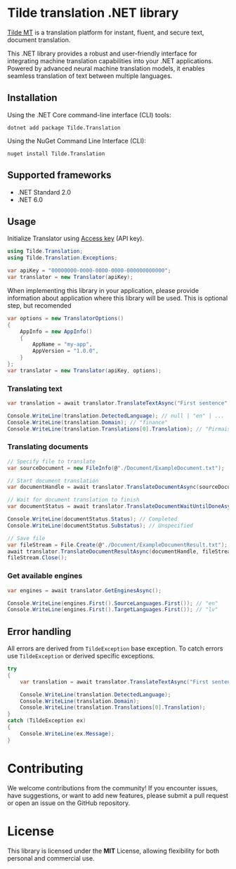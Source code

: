 # Tilde translation .NET library

[Tilde MT](https://tilde.ai) is a translation platform for instant, fluent, and secure text, document translation. 

This .NET library provides a robust and user-friendly interface for integrating machine translation capabilities into your .NET applications. Powered by advanced neural machine translation models, it enables seamless translation of text between multiple languages.

## Installation

Using the .NET Core command-line interface (CLI) tools:

```
dotnet add package Tilde.Translation
```

Using the NuGet Command Line Interface (CLI):

```
nuget install Tilde.Translation
```

## Supported frameworks
- .NET Standard 2.0
- .NET 6.0

## Usage

Initialize Translator using [Access key](https://help.tilde.ai/tilde-mt/guides/access-keys) (API key).
```c#
using Tilde.Translation;
using Tilde.Translation.Exceptions;

var apiKey = "00000000-0000-0000-0000-000000000000"; 
var translator = new Translator(apiKey);
```

When implementing this library in your application, please provide information about application where this library will be used. This is optional step, but recomended

```c#
var options = new TranslatorOptions()
{
    AppInfo = new AppInfo()
    {
        AppName = "my-app",
        AppVersion = "1.0.0",
    }
};
var translator = new Translator(apiKey, options);
```

### Translating text

```c#
var translation = await translator.TranslateTextAsync("First sentence", "en", "lv");

Console.WriteLine(translation.DetectedLanguage); // null | "en" | ...
Console.WriteLine(translation.Domain); // "finance"
Console.WriteLine(translation.Translations[0].Translation); // "Pirmais teikums"
```

### Translating documents

```c#
// Specify file to translate 
var sourceDocument = new FileInfo(@"./Document/ExampleDocument.txt");

// Start document translation
var documentHandle = await translator.TranslateDocumentAsync(sourceDocument, "en", "lv");

// Wait for document translation to finish
var documentStatus = await translator.TranslateDocumentWaitUntilDoneAsync(documentHandle);

Console.WriteLine(documentStatus.Status); // Completed
Console.WriteLine(documentStatus.Substatus); // Unspecified

// Save file 
var fileStream = File.Create(@"./Document/ExampleDocumentResult.txt");
await translator.TranslateDocumentResultAsync(documentHandle, fileStream);
fileStream.Close();
```

### Get available engines

```c#
var engines = await translator.GetEnginesAsync();

Console.WriteLine(engines.First().SourceLanguages.First()); // "en"
Console.WriteLine(engines.First().TargetLanguages.First()); // "lv"
```

## Error handling

All errors are derived from `TildeException` base exception. To catch errors use `TildeException` or derived specific exceptions.

```c#
try
{
    var translation = await translator.TranslateTextAsync("First sentence", "en", "lv");

    Console.WriteLine(translation.DetectedLanguage);
    Console.WriteLine(translation.Domain);
    Console.WriteLine(translation.Translations[0].Translation);
}
catch (TildeException ex)
{
    Console.WriteLine(ex.Message);
}
```
# Contributing
We welcome contributions from the community! If you encounter issues, have suggestions, or want to add new features, please submit a pull request or open an issue on the GitHub repository.

# License
This library is licensed under the **MIT** License, allowing flexibility for both personal and commercial use.